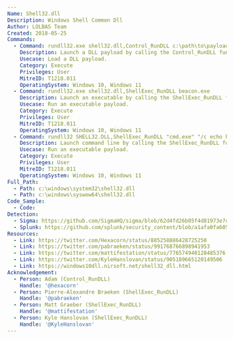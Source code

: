 ```yaml
---
Name: Shell32.dll
Description: Windows Shell Common Dll
Author: LOLBAS Team
Created: 2018-05-25
Commands:
  - Command: rundll32.exe shell32.dll,Control_RunDLL c:\path\to\payload.dll
    Description: Launch a DLL payload by calling the Control_RunDLL function.
    Usecase: Load a DLL payload.
    Category: Execute
    Privileges: User
    MitreID: T1218.011
    OperatingSystem: Windows 10, Windows 11
  - Command: rundll32.exe shell32.dll,ShellExec_RunDLL beacon.exe
    Description: Launch an executable by calling the ShellExec_RunDLL function.
    Usecase: Run an executable payload.
    Category: Execute
    Privileges: User
    MitreID: T1218.011
    OperatingSystem: Windows 10, Windows 11
  - Command: rundll32 SHELL32.DLL,ShellExec_RunDLL "cmd.exe" "/c echo hi"
    Description: Launch command line by calling the ShellExec_RunDLL function.
    Usecase: Run an executable payload.
    Category: Execute
    Privileges: User
    MitreID: T1218.011
    OperatingSystem: Windows 10, Windows 11
Full_Path:
  - Path: c:\windows\system32\shell32.dll
  - Path: c:\windows\syswow64\shell32.dll
Code_Sample:
  - Code:
Detection:
  - Sigma: https://github.com/SigmaHQ/sigma/blob/62d4fd26b05f4d81973e7c8e80d7c1a0c6a29d0e/rules/windows/process_creation/proc_creation_win_rundll32_susp_activity.yml
  - Splunk: https://github.com/splunk/security_content/blob/a1afa0fa605639cbef7d528dec46ce7c8112194a/detections/endpoint/rundll32_control_rundll_hunt.yml
Resources:
  - Link: https://twitter.com/Hexacorn/status/885258886428725250
  - Link: https://twitter.com/pabraeken/status/991768766898941953
  - Link: https://twitter.com/mattifestation/status/776574940128485376
  - Link: https://twitter.com/KyleHanslovan/status/905189665120149506
  - Link: https://windows10dll.nirsoft.net/shell32_dll.html
Acknowledgement:
  - Person: Adam (Control_RunDLL)
    Handle: '@hexacorn'
  - Person: Pierre-Alexandre Braeken (ShellExec_RunDLL)
    Handle: '@pabraeken'
  - Person: Matt Graeber (ShellExec_RunDLL)
    Handle: '@mattifestation'
  - Person: Kyle Hanslovan (ShellExec_RunDLL)
    Handle: '@KyleHanslovan'
---
```

